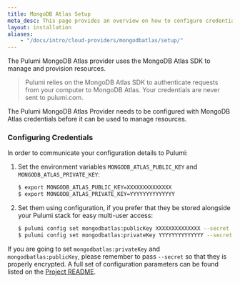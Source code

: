 ```yaml
---
title: MongoDB Atlas Setup
meta_desc: This page provides an overview on how to configure credentials for the Pulumi MongoDB Atlas Provider.
layout: installation
aliases:
    - "/docs/intro/cloud-providers/mongodbatlas/setup/"
---
```


The Pulumi MongoDB Atlas provider uses the MongoDB Atlas SDK to manage and provision resources.

> Pulumi relies on the MongoDB Atlas SDK to authenticate requests from your computer to MongoDB Atlas. Your credentials are never sent
> to pulumi.com.

The Pulumi MongoDB Atlas Provider needs to be configured with MongoDB Atlas credentials
before it can be used to manage resources.

### Configuring Credentials

In order to communicate your configuration details to Pulumi:

1. Set the environment variables `MONGODB_ATLAS_PUBLIC_KEY` and `MONGODB_ATLAS_PRIVATE_KEY`:

    ```bash
    $ export MONGODB_ATLAS_PUBLIC_KEY=XXXXXXXXXXXXXX
    $ export MONGODB_ATLAS_PRIVATE_KEY=YYYYYYYYYYYYYY
    ```

1. Set them using configuration, if you prefer that they be stored alongside your Pulumi stack for easy multi-user access:

    ```bash
    $ pulumi config set mongodbatlas:publicKey XXXXXXXXXXXXXX --secret
    $ pulumi config set mongodbatlas:privateKey YYYYYYYYYYYYYY --secret
    ```

If you are going to set `mongodbatlas:privateKey` and `mongodbatlas:publicKey`, please remember to pass `--secret` so that they is properly encrypted. A full set
of configuration parameters can be found listed on the [Project README](https://github.com/pulumi/pulumi-mongodbatlas/blob/master/README.md).
